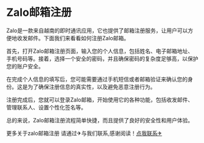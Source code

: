 # Zalo邮箱注册

Zalo是一款来自越南的即时通讯应用，它也提供了邮箱注册服务，让用户可以方便地收发邮件。下面我们来看看如何注册Zalo邮箱。

首先，打开Zalo邮箱注册页面，输入您的个人信息，包括姓名、电子邮箱地址、手机号码等。接着，选择一个安全的密码，并且确保密码的复杂度足够高，以保护您的账户安全。

在完成个人信息的填写后，您可能需要通过手机短信或者邮箱验证来确认您的身份。这是为了确保注册信息的真实性，以及避免恶意注册行为。

注册完成后，您就可以登录Zalo邮箱，开始使用它的各种功能，包括收发邮件、管理联系人、设置个性化签名等。

总的来说，Zalo邮箱注册流程简单快捷，而且提供了良好的安全性和用户体验。

更多关于zalo邮箱注册 请通过✈与我们联系,感谢阅读！[点我联系✈](https://u.G208.com)